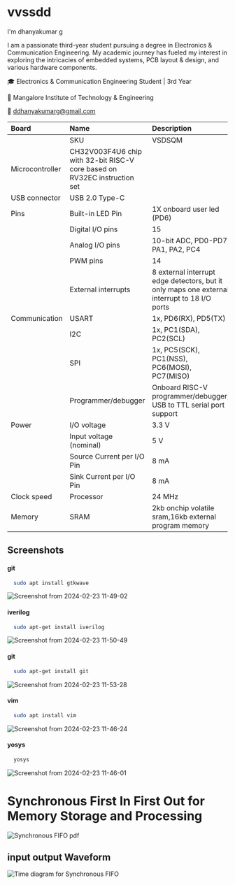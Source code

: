 # vvssdd

I'm dhanyakumar g

I am a passionate third-year student pursuing a degree in Electronics & Communication Engineering. My academic journey has fueled my interest in exploring the intricacies of embedded systems, PCB layout & design, and various hardware components.

🎓 Electronics & Communication Engineering Student | 3rd Year

🏫 Mangalore Institute of Technology & Engineering

📧 ddhanyakumarg@gmail.com 


|   Board   |   Name   | Description                |
| :-------- | :------- | :------------------------- |
|           |       SKU| VSDSQM                     |
| Microcontroller| CH32V003F4U6 chip with 32-bit RISC-V core based on RV32EC instruction set |  |
| USB connector | USB 2.0 Type-C |  |
|   Pins  |   Built-in LED Pin  | 1X onboard user led (PD6)               |
|   | Digital I/O pins  | 15              |
|     |   Analog I/O pins  | 10-bit ADC, PD0-PD7, PA1, PA2, PC4              |
|      |   PWM pins  | 14              |
|    |   External interrupts  | 8 external interrupt edge detectors, but it only maps one external interrupt to 18 I/O ports              |
|  Communication  |   USART   | 1x, PD6(RX), PD5(TX)               |
|     |   I2C   |1x, PC1(SDA), PC2(SCL)           |
|      |  SPI   | 1x, PC5(SCK), PC1(NSS), PC6(MOSI), PC7(MISO)           |
|      |   Programmer/debugger | Onboard RISC-V programmer/debugger, USB to TTL serial port support           |
|   Power   |  I/O voltage  | 3.3 V            |
|      |   Input voltage (nominal)  | 5 V          |
|      |   Source Current per I/O Pin | 8 mA              |
|      |   Sink Current per I/O Pin | 8 mA             |
|    Clock speed  |   Processor  | 24 MHz             |
|   Memory   |  SRAM  | 2kb onchip volatile sram,16kb external program memory        |






## Screenshots

#### git
```bash
  sudo apt install gtkwave
```

![Screenshot from 2024-02-23 11-49-02](https://github.com/dhanyakumarg/vvssdd/assets/132377400/7c8797e1-5b80-4bbe-9a18-b95677e27156)



#### iverilog

```bash
  sudo apt-get install iverilog
```

![Screenshot from 2024-02-23 11-50-49](https://github.com/dhanyakumarg/vvssdd/assets/132377400/3b525fa9-11cf-469a-b2ee-8451df09ca09)


#### git

```bash
  sudo apt-get install git 
```

![Screenshot from 2024-02-23 11-53-28](https://github.com/dhanyakumarg/vvssdd/assets/132377400/c999ba1b-b1f5-4fec-984c-2dc64012c969)



#### vim

```bash
  sudo apt install vim
```




![Screenshot from 2024-02-23 11-46-24](https://github.com/dhanyakumarg/vvssdd/assets/132377400/49069ca5-cd8c-4975-a38a-ea36e03ec277)





#### yosys

```bash
  yosys
```
![Screenshot from 2024-02-23 11-46-01](https://github.com/dhanyakumarg/vvssdd/assets/132377400/864e7fcd-ef07-44c6-a9ce-18f8657f554b)




# Synchronous First In First Out for Memory Storage and Processing
![Synchronous FIFO pdf](https://github.com/avinashjaiswal1598/Risc-V-mini/assets/160040323/f2cc94e1-feac-4f9c-bbbe-b52f01479df5)


## input output Waveform 
![Time diagram for Synchronous FIFO](https://github.com/avinashjaiswal1598/Risc-V-mini/assets/160040323/63bb283d-c5e0-4d50-a72e-49231bda283b)











 
